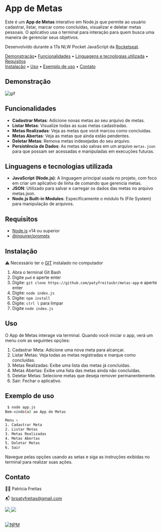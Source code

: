 # App de Metas

Este é um **App de Metas** interativo em Node.js que permite ao usuário cadastrar, listar, marcar como concluídas, visualizar e deletar metas pessoais. O aplicativo usa o terminal para interação para quem busca uma maneira de gerenciar seus objetivos.

Desenvolvido durante a 17a NLW Pocket JavaScript da [Rocketseat](https://www.rocketseat.com.br/).

[Demonstração](#demonstracao)• [Funcionalidades](#funcionalidade) •  [Linguagens e tecnologias utilizada](#linguagens-e-tecnologias-utilizada) •  [Requisitos](#requisitos) </br>  [Instalação](#instalacao) •  [Uso](#uso) •  [Exemplo de uso](#exemplo-de-uso) •  [Contato](#contato) 

## Demonstração

![gif](https://blogger.googleusercontent.com/img/b/R29vZ2xl/AVvXsEi_Yr7Ly1qvWA_Tnmskszc5FvK2QOKqf6G6-amDJITRurxb3Na4IR6tBnT8RglLm7MXZ7g2qG5T1E5oEnBa6oXsPYCSM3pccJixxN9IgpzpfkNrhWoc9bEwV0VDHOlkWc7CJ06qsBUoj9w3UsiUgAtq15iSgJOkQFRuMH7-lK2ftVXveZOGujQ1soFz-gfz/s16000/metas%20app.gif)

## Funcionalidades

- **Cadastrar Metas**: Adicione novas metas ao seu arquivo de metas.
- **Listar Metas**: Visualize todas as suas metas cadastradas.
- **Metas Realizadas**: Veja as metas que você marcou como concluídas.
- **Metas Abertas**: Veja as metas que ainda estão pendentes.
- **Deletar Metas**: Remova metas indesejadas do seu arquivo.
- **Persistência de Dados**: As metas são salvas em um arquivo `metas.json` para que possam ser acessadas e manipuladas em execuções futuras.

##  Linguagens e tecnologias utilizada

- **JavaScript (Node.js)**: A linguagem principal usada no projeto, com foco em criar um aplicativo de linha de comando que gerencia metas.
- **JSON**: Utilizado para salvar e carregar os dados das metas no arquivo metas.json.
- **Node.js Built-in Modules**: Especificamente o módulo fs (File System) para manipulação de arquivos.

## Requisitos
- [Node.js](https://nodejs.org/) v14 ou superior
- [@inquirer/prompts](https://www.npmjs.com/package/@inquirer/prompts)

## Instalação

⚠️ Necessário ter o [GIT](https://git-scm.com/downloads) instalado no computador

1. Abra o terminal Git Bash 
2. Digite ```pwd``` e aperte enter
3. Digite:  ```git clone https://github.com/patyfreitasbr/metas-app``` e aperte enter   
4. Digite: ```node index.js``` 
5. Digite: ```npm install```
6. Digite: ```ctrl l``` para limpar
7. Digite ```node index.js```


## Uso
O App de Metas interage via terminal. Quando você iniciar o app, verá um menu com as seguintes opções:

1. Cadastrar Meta: Adicione uma nova meta para alcançar.
2. Listar Metas: Veja todas as metas registradas e marque como concluídas.
3. Metas Realizadas: Exibe uma lista das metas já concluídas.
4. Metas Abertas: Exibe uma lista das metas ainda não concluídas.
5. Deletar Metas: Selecione metas que deseja remover permanentemente.
6. Sair: Fechar o aplicativo.   

## Exemplo de uso

   ```bash
    $ node app.js
Bem-vindo(a) ao App de Metas

Menu >
1. Cadastrar Meta
2. Listar Metas
3. Metas Realizadas
4. Metas Abertas
5. Deletar Metas
6. Sair
```
Navegue pelas opções usando as setas e siga as instruções exibidas no terminal para realizar suas ações.


## Contato

👩‍💻 Patrícia Freitas

📬 brpatyfreitas@gmail.com

 <div><a href="https://www.linkedin.com/in/patyfreitasbr"><img src="https://img.shields.io/badge/LinkedIn-0077B5?style=for-the-badge&logo=linkedin&logoColor=white" target="_blank"></>
  <a href="https://www.instagram.com/patyfreitasbr"><img src="https://img.shields.io/badge/Instagram-E4405F?style=for-the-badge&logo=instagram&logoColor=white" target="_blank"></></div>

<br>

[![NPM](https://img.shields.io/npm/l/react)](https://github.com/patyfreitasbr/Google-Search-Page-Clone/blob/main/LICENSE)
   
